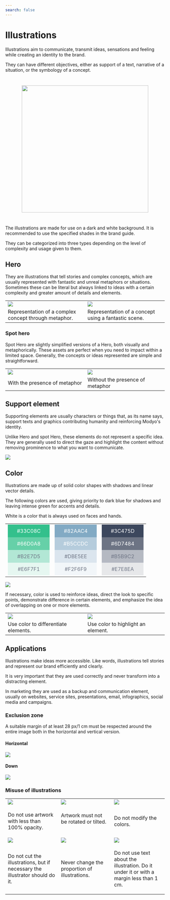 ```yaml
---
search: false
---
```


# Illustrations

Illustrations aim to communicate, transmit ideas, sensations and feeling while creating an identity to the brand.

They can have different objectives, either as support of a text, narrative of a situation, or the symbology of a concept.

<img src="/assets/img/brand/illustrations.jpg" style="margin: 40px auto; width: 400px; display: block;">

The illustrations are made for use on a dark and white background. It is recommended to use the specified shades
in the brand guide.

They can be categorized into three types depending on the level of complexity and usage given to them.

## Hero

They are illustrations that tell stories and complex concepts, which are usually represented with fantastic and unreal metaphors or situations. Sometimes these can be literal but always linked to ideas with a certain complexity and greater amount of details and elements.

<table>
<tr>
<td style="width: 50%;">
<img src="/assets/img/brand/ruta.jpg">
</td>
<td style="width: 50%;">
<img src="/assets/img/brand/candado.jpg">
</td>
</tr>
<tr>
<td style="width: 50%;">
Representation of a complex concept through metaphor.
</td>
<td style="width: 50%;">
Representation of a concept using a fantastic scene.
</td>
</tr>
</table>

### Spot hero

Spot Hero are slightly simplified versions of a Hero, both visually and metaphorically. These assets are perfect when you need to impact within a limited space. Generally, the concepts or ideas represented are simple and straightforward.

 <table> 
 <tr> 
 <td style="width: 50%;"> 
 <img src="/assets/img/brand/pago.png"> 
 </td> 
 <td style="width: 50%;"> 
 <img src="/assets/img/brand/unificado.png"> 
 </td> 
 </tr> 
 <tr> 
 <td style="width: 50%;"> 
With the presence of metaphor
 </td> 
 <td style="width: 50%;"> 
Without the presence of metaphor
 </td> 
 </tr> 
 </table> 

## Support element

Supporting elements are usually characters or things that, as its name says, support texts and graphics contributing humanity and reinforcing Modyo's identity.

Unlike Hero and spot Hero, these elements do not represent a specific idea. They are generally used to direct the gaze and highlight the content without removing prominence to what you want to communicate.

 <img src="/assets/img/brand/support_element.png" style="margin-left: 0;"> 

## Color

Illustrations are made up of solid color shapes with shadows and linear vector details.

The following colors are used, giving priority to dark blue for shadows and leaving intense green for accents and details.

White is a color that is always used on faces and hands.

 <table> 
 <tr> 
 <td style="width: 30%;"> 
 <div style="display: flex;flex-direction: column;"> 
 <span style="background: #33C08C;display: flex;color: white;padding: 10px 20px;justify-content:center;"> #33C08C </span> 
 <span style="background: #66D0A8;display: flex;color: white;padding: 10px 20px;justify-content:center;"> #66D0A8 </span> 
 <span style="background: #B2E7D5;display: flex;color: #6D7484;padding: 10px 20px;justify-content:center;"> #B2E7D5 </span> 
 <span style="background: #E6F7F1;display: flex;color: #6D7484;padding: 10px 20px;justify-content:center;"> #E6F7F1 </span> 
 </div> 
 </td> 
 <td style="width: 30%;"> 
 <div style="display: flex;flex-direction: column;"> 
 <span style="background: #82AAC4;display: flex;color: white;padding: 10px 20px;justify-content:center;"> #82AAC4 </span> 
 <span style="background: #B5CCDC;display: flex;color: white;padding: 10px 20px;justify-content:center;"> #B5CCDC </span> 
 <span style="background: #DBE5EE;display: flex;color: #6D7484;padding: 10px 20px;justify-content:center;"> #DBE5EE </span> 
 <span style="background: #F2F6F9;display: flex;color: #6D7484;padding: 10px 20px;justify-content:center;"> #F2F6F9 </span> 
 </div> 
 </td> 
 <td style="width: 30%;"> 
 <div style="display: flex;flex-direction: column;"> 
 <span style="background: #3C475D;display: flex;color: white;padding: 10px 20px;justify-content:center;"> #3C475D </span> 
 <span style="background: #6D7484;display: flex;color: white;padding: 10px 20px;justify-content:center;"> #6D7484 </span> 
 <span style="background: #B5B9C2;display: flex;color: #6D7484;padding: 10px 20px;justify-content:center;"> #B5B9C2 </span> 
 <span style="background: #E7E8EA;display: flex;color: #6D7484;padding: 10px 20px;justify-content:center;"> #E7E8EA </span> 
 </div> 
 </td> 
 </tr> 
 </table> 

 <img src="/assets/img/brand/webinar.png" style="margin-left: 0;"> 

If necessary, color is used to reinforce ideas, direct the look to specific points, demonstrate difference in certain elements, and emphasize the idea of overlapping on one or more elements.

 <table> 
 <tr> 
 <td style="width: 50%;"> 
 <img src="/assets/img/brand/modular.png"> 
 </td> 
 <td style="width: 50%;"> 
 <img src="/assets/img/brand/exito.png"> 
 </td> 
 </tr> 
 <tr> 
 <td style="width: 50%;"> 
Use color to differentiate elements.
 </td> 
 <td style="width: 50%;"> 
Use color to highlight an element.
 </td> 
 </tr> 
 </table> 

## Applications

Illustrations make ideas more accessible. Like words, illustrations tell stories and represent our brand efficiently and clearly.

It is very important that they are used correctly and never transform into a distracting element.

In marketing they are used as a backup and communication element, usually on websites, service sites, presentations, email, infographics, social media and campaigns.

### Exclusion zone

A suitable margin of at least 28 px/1 cm must be respected around the entire image both in the horizontal and vertical version.

#### Horizontal

 <img src="/assets/img/brand/horizontal.png" style="margin-left: 0;"> 

#### Down

 <img src="/assets/img/brand/vertical.png" style="margin-left: 0;"> 

### Misuse of illustrations

 <table> 
 <tr> 
 <td style="width:30%;"> 
 <img src="/assets/img/brand/error6.png"> 
 </td> 
 <td style="width:30%;"> 
 <img src="/assets/img/brand/error2.png"> 
 </td> 
 <td style="width:30%;"> 
 <img src="/assets/img/brand/error3.png"> 
 </td> 
 </tr> 
 <tr> 
 <td> 
 <p class="dont"> Do not use artwork with less than 100% opacity. </p> 
 </td> 
 <td> Artwork must not be rotated or tilted. </p> 
 </td> 
 <td> 
 <p class="dont"> Do not modify the colors. </p> 
 </td> 
 </tr> 
 <tr> 
 <td> 
 <img src="/assets/img/brand/error4.png"> 
 </td> 
 <td> 
 <img src="/assets/img/brand/error1.png"> 
 </td> 
 <td> 
 <img src="/assets/img/brand/error5.png"> 
 </td> 
 </tr> 
 <tr> 
 <td> 
 <p class="dont"> Do not cut the illustrations, but if necessary the illustrator should do it. </p> 
 </td> 
 <td> 
 <p class="dont"> Never change the proportion of illustrations. </p> 
 </td> 
 <td> 
 <p class="dont"> Do not use text about the illustration. Do it under it or with a margin less than 1 cm. </p> 
 </td> 
 </tr> 
 </table> 
